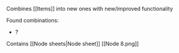 Combines [[Items]] into new ones with new/improved functionality

Found combinations:
- ?

Contains [[Node sheets|Node sheet]] [[Node 8.png]]